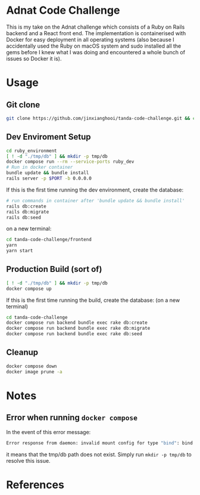 # Adnat Code Challenge
This is my take on the Adnat challenge which consists of a Ruby on Rails backend and a React front end. The implementation is containerised with Docker for easy deployment in all operating systems (also because I accidentally used the Ruby on macOS system and sudo installed all the gems before I knew what I was doing and encountered a whole bunch of issues so Docker it is).

# Usage
## Git clone
```bash
git clone https://github.com/jinxianghooi/tanda-code-challenge.git && cd tanda-code-challenge
```

## Dev Enviroment Setup
```bash
cd ruby_environment
[ ! -d "./tmp/db" ] && mkdir -p tmp/db
docker compose run --rm --service-ports ruby_dev
# Run in docker container
bundle update && bundle install
rails server -p $PORT -b 0.0.0.0
```
If this is the first time running the dev environment, create the database:
```bash
# run commands in container after 'bundle update && bundle install'
rails db:create
rails db:migrate
rails db:seed
```
on a new terminal:
```bash
cd tanda-code-challenge/frontend
yarn
yarn start
```

## Production Build (sort of)
```bash
[ ! -d "./tmp/db" ] && mkdir -p tmp/db
docker compose up
```
If this is the first time running the build, create the database:
(on a new terminal)
```bash
cd tanda-code-challenge
docker compose run backend bundle exec rake db:create
docker compose run backend bundle exec rake db:migrate
docker compose run backend bundle exec rake db:seed
```

## Cleanup
```bash
docker compose down
docker image prune -a
```

# Notes
## Error when running `docker compose`
In the event of this error message:
```bash
Error response from daemon: invalid mount config for type "bind": bind source path does not exist: ....../tmp/db
```
it means that the tmp/db path does not exist. Simply run `mkdir -p tmp/db` to resolve this issue.
# References

